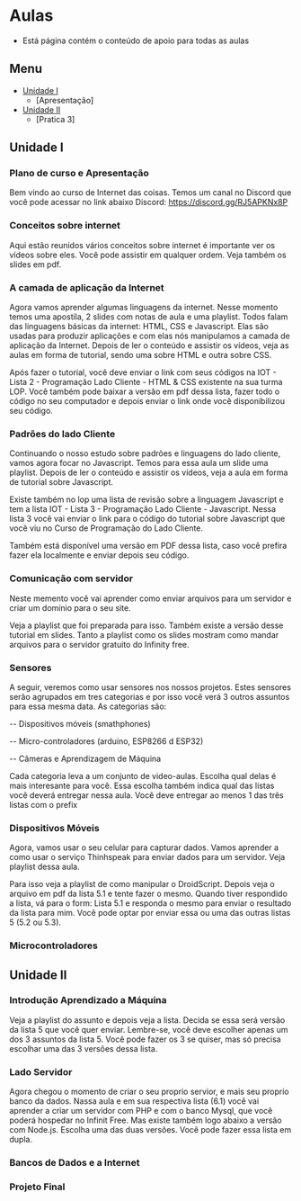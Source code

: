 # Aulas 
* Está página contém o conteúdo de apoio para todas as aulas 

## Menu 
* [Unidade I](#unidade-i)
  * [Apresentação] 
* [Unidade II](#unidade-ii)   
  * [Pratica 3]



## Unidade I
### Plano de curso e Apresentação
Bem vindo ao curso de Internet das coisas. 
Temos um canal no Discord que você pode acessar no link abaixo
Discord: https://discord.gg/RJ5APKNx8P

### Conceitos sobre internet
Aqui estão reunidos vários conceitos sobre internet é importante ver os vídeos sobre eles. Você pode assistir em qualquer ordem. Veja também os slides em pdf. 

### A camada de aplicação da Internet 
Agora vamos aprender algumas linguagens da internet. Nesse momento temos uma apostila, 2 slides com notas de aula e uma playlist. Todos falam das linguagens básicas da internet: HTML, CSS e Javascript. Elas são usadas para produzir aplicações e com elas nós manipulamos a camada de aplicação da Internet. Depois de ler o conteúdo e assistir os vídeos, veja as aulas em forma de tutorial, sendo uma sobre HTML e outra sobre CSS.

Após fazer o tutorial, você deve enviar o link com seus códigos na IOT - Lista 2 - Programação Lado Cliente - HTML & CSS existente na sua turma LOP. Você também pode baixar a versão em pdf dessa lista, fazer todo o código no seu computador e depois enviar o link onde você disponibilizou seu código.

### Padrões do lado Cliente 
Continuando o nosso estudo sobre padrões e linguagens do lado cliente, vamos agora focar no Javascript. Temos para essa aula um slide uma playlist. Depois de ler o conteúdo e assistir os vídeos, veja a aula em forma de tutorial sobre Javascript.

Existe também no lop uma lista de revisão sobre a linguagem Javascript e tem a lista IOT - Lista 3 - Programação Lado Cliente - Javascript. Nessa lista 3 você vai enviar o link para o código do tutorial sobre Javascript que você viu no Curso de Programação do Lado Cliente. 

Também está disponível uma versão em PDF dessa lista, caso você prefira fazer ela localmente e enviar depois seu código. 


### Comunicação com servidor 
Neste memento você vai aprender como enviar arquivos para um servidor e criar um domínio para o seu site.

Veja a playlist que foi preparada para isso. Também existe a versão desse tutorial em slides. Tanto a playlist como os slides mostram como mandar arquivos para o servidor gratuito do Infinity free.


### Sensores  
A seguir, veremos como usar sensores nos nossos projetos. Estes sensores serão agrupados em tres categorias e por isso você verá 3 outros assuntos para essa mesma data. As categorias são:

-- Dispositivos móveis (smathphones)

-- Micro-controladores (arduino, ESP8266 d ESP32)

-- Câmeras e Aprendizagem de Máquina

Cada categoria leva a um conjunto de video-aulas. Escolha qual delas é mais interesante para você. Essa escolha também indica qual das listas você deverá entregar nessa aula. Você deve entregar ao menos 1 das três listas com o prefix

### Dispositivos Móveis 
Agora, vamos usar o seu celular para capturar dados. Vamos aprender a como usar o serviço Thinhspeak para enviar dados para um servidor. Veja playlist dessa aula.

Para isso veja a playlist de como manipular o DroidScript. Depois veja o arquivo em pdf da lista 5.1 e tente fazer o mesmo. Quando tiver respondido a lista, vá para o form: Lista 5.1 e responda o mesmo para enviar o resultado da lista para mim. Você pode optar por enviar essa ou uma das outras listas 5 (5.2 ou 5.3).


### Microcontroladores 




## Unidade II

### Introdução Aprendizado a Máquina  
Veja a playlist do assunto e depois veja a lista. Decida se essa será versão da lista 5 que você quer enviar. Lembre-se, você deve escolher apenas um dos 3 assuntos da lista 5. Você pode fazer os 3 se quiser, mas só precisa escolhar uma das 3 versões dessa lista.

### Lado Servidor 
Agora chegou o momento de criar o seu proprio servior, e mais seu proprio banco da dados. Nassa aula e em sua respectiva lista (6.1) você vai aprender a criar um servidor com PHP e com o banco Mysql, que você poderá hospedar no Infinit Free. Mas existe também logo abaixo a versão com Node.js. Escolha uma das duas versões. Você pode fazer essa lista em dupla.
### Bancos de Dados e a Internet 

### Projeto Final  
